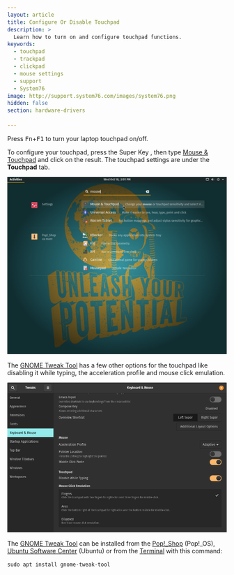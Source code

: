```yaml
---
layout: article
title: Configure Or Disable Touchpad
description: >
  Learn how to turn on and configure touchpad functions.
keywords:
  - touchpad
  - trackpad
  - clickpad
  - mouse settings
  - support
  - System76
image: http://support.system76.com/images/system76.png
hidden: false
section: hardware-drivers

---
```


Press <kbd>Fn</kbd>+<kbd>F1</kbd> to turn your laptop touchpad on/off.

To configure your touchpad, press the Super Key <kbd><span class="fl-ubuntu"></span></kbd>, <kbd><span class="fl-pop-key"></span></kbd> then type <u>Mouse & Touchpad</u> and click on the result. The touchpad settings are under the **Touchpad** tab.

![Mouse Search](/images/touchpad/mouse.png)

The <u>GNOME Tweak Tool</u> has a few other options for the touchpad like disabling it while typing, the acceleration profile and mouse click emulation.

![GNOME Tweak Tool](/images/touchpad/gnome-tweak-tool.png)

The <u>GNOME Tweak Tool</u> can be installed from the <u>Pop!_Shop</u> (Pop!_OS), <u>Ubuntu Software Center</u> (Ubuntu) or from the <u>Terminal</u> with this command:

```
sudo apt install gnome-tweak-tool
```

